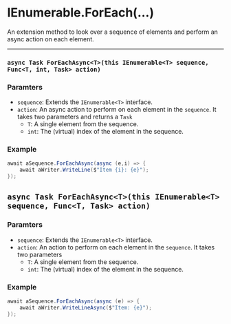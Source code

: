 # IEnumerable<T>.ForEach(...)

An extension method to look over a sequence of elements and perform an async action on each element.

---

### `async Task ForEachAsync<T>(this IEnumerable<T> sequence, Func<T, int, Task> action)`

### Paramters

* `sequence`: Extends the `IEnumerable<T>` interface.
* `action`: An async action to perform on each element in the `sequence`. It takes two parameters and returns a `Task`
  * `T`: A single element from the sequence.
  * `int`: The (virtual) index of the element in the sequence.

### Example
```csharp
await aSequence.ForEachAsync(async (e,i) => {
    await aWriter.WriteLine($"Item {i}: {e}");
});
```

## `async Task ForEachAsync<T>(this IEnumerable<T> sequence, Func<T, Task> action)`

### Paramters

* `sequence`: Extends the `IEnumerable<T>` interface.
* `action`: An action to perform on each element in the `sequence`. It takes two parameters
  * `T`: A single element from the sequence.
  * `int`: The (virtual) index of the element in the sequence.

### Example

```csharp
await aSequence.ForEachAsync(async (e) => {
    await aWriter.WriteLineAsync($"Item: {e}");
});
```


